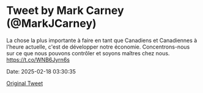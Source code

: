 # Tweet by Mark Carney (@MarkJCarney)

La chose la plus importante à faire en tant que Canadiens et Canadiennes à l'heure actuelle, c'est de développer notre économie. Concentrons-nous sur ce que nous pouvons contrôler et soyons maîtres chez nous. https://t.co/WNB6Jyrn6s

Date: 2025-02-18 03:30:35

[Original Tweet](https://x.com/MarkJCarney/status/1891691757697462536)
